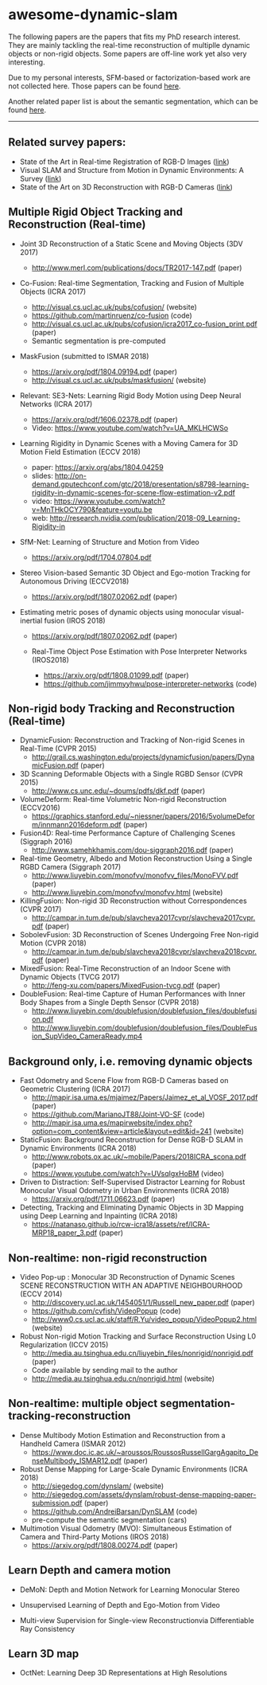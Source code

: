 # awesome-dynamic-slam

The following papers are the papers that fits my PhD research interest. They are mainly tackling the real-time reconstruction of multiplle dynamic objects or non-rigid objects. Some papers are off-line work yet also very interesting.

Due to my personal interests, SFM-based or factorization-based work are not collected here. Those papers can be found [here](https://github.com/openMVG/awesome_3DReconstruction_list).

Another related paper list is about the semantic segmentation, which can be found [here](https://github.com/mrgloom/awesome-semantic-segmentation).



------

## Related survey papers:

- State of the Art in Real-time Registration of RGB-D Images ([link](http://cg.cs.uni-bonn.de/aigaion2root/attachments/StateoftheArtinReal-timeRegistrationofRGB-DImages.pdf))
- Visual SLAM and Structure from Motion in Dynamic Environments: A Survey ([link](https://dl.acm.org/citation.cfm?id=3177853))
- State of the Art on 3D Reconstruction with RGB-D Cameras ([link](https://web.stanford.edu/~zollhoef/papers/EG18_RecoSTAR/paper.pdf))



## Multiple Rigid Object Tracking and Reconstruction (Real-time)

- Joint 3D Reconstruction of a Static Scene and Moving Objects (3DV 2017)
  - http://www.merl.com/publications/docs/TR2017-147.pdf (paper)
- Co-Fusion: Real-time Segmentation, Tracking and Fusion of Multiple Objects (ICRA 2017)
  - http://visual.cs.ucl.ac.uk/pubs/cofusion/ (website)
  - https://github.com/martinruenz/co-fusion (code)
  - http://visual.cs.ucl.ac.uk/pubs/cofusion/icra2017_co-fusion_print.pdf (paper)
  - Semantic segmentation is pre-computed


- MaskFusion (submitted to ISMAR 2018)

  - https://arxiv.org/pdf/1804.09194.pdf (paper)
  - http://visual.cs.ucl.ac.uk/pubs/maskfusion/ (website)
- Relevant: SE3-Nets: Learning Rigid Body Motion using Deep Neural Networks (ICRA 2017)

  - https://arxiv.org/pdf/1606.02378.pdf (paper)
  - Video: https://www.youtube.com/watch?v=UA_MKLHCWSo
- Learning Rigidity in Dynamic Scenes with a Moving Camera for 3D Motion Field Estimation (ECCV 2018)

  - paper: https://arxiv.org/abs/1804.04259
  - slides: http://on-demand.gputechconf.com/gtc/2018/presentation/s8798-learning-rigidity-in-dynamic-scenes-for-scene-flow-estimation-v2.pdf
  - video: https://www.youtube.com/watch?v=MnTHkOCY790&feature=youtu.be
  - web: http://research.nvidia.com/publication/2018-09_Learning-Rigidity-in
- SfM-Net: Learning of Structure and Motion from Video

  - https://arxiv.org/pdf/1704.07804.pdf
- Stereo Vision-based Semantic 3D Object and Ego-motion Tracking for Autonomous Driving (ECCV2018)


    - https://arxiv.org/pdf/1807.02062.pdf  (paper)
- Estimating metric poses of dynamic objects using monocular visual-inertial fusion (IROS 2018)


    - https://arxiv.org/pdf/1807.02062.pdf (paper)
  - Real-Time Object Pose Estimation with Pose Interpreter Networks (IROS2018)

      - https://arxiv.org/pdf/1808.01099.pdf (paper)
      - https://github.com/jimmyyhwu/pose-interpreter-networks (code)

  

## Non-rigid body Tracking and Reconstruction (Real-time)

- DynamicFusion: Reconstruction and Tracking of Non-rigid Scenes in Real-Time (CVPR 2015)
  - http://grail.cs.washington.edu/projects/dynamicfusion/papers/DynamicFusion.pdf (paper)
- 3D Scanning Deformable Objects with a Single RGBD Sensor (CVPR 2015)
  - http://www.cs.unc.edu/~doums/pdfs/dkf.pdf (paper)
- VolumeDeform: Real-time Volumetric Non-rigid Reconstruction (ECCV2016)
  - https://graphics.stanford.edu/~niessner/papers/2016/5volumeDeform/innmann2016deform.pdf (paper)
- Fusion4D: Real-time Performance Capture of Challenging Scenes (Siggraph 2016)
  - http://www.samehkhamis.com/dou-siggraph2016.pdf (paper) 
- Real-time Geometry, Albedo and Motion Reconstruction Using a Single RGBD Camera (Siggraph 2017)
  - http://www.liuyebin.com/monofvv/monofvv_files/MonoFVV.pdf (paper)
  - http://www.liuyebin.com/monofvv/monofvv.html (website)
- KillingFusion: Non-rigid 3D Reconstruction without Correspondences (CVPR 2017)
  - http://campar.in.tum.de/pub/slavcheva2017cvpr/slavcheva2017cvpr.pdf (paper)
- SobolevFusion: 3D Reconstruction of Scenes Undergoing Free Non-rigid Motion (CVPR 2018)
  - http://campar.in.tum.de/pub/slavcheva2018cvpr/slavcheva2018cvpr.pdf (paper)
- MixedFusion: Real-Time Reconstruction of an Indoor Scene with Dynamic Objects (TVCG 2017)
  - http://feng-xu.com/papers/MixedFusion-tvcg.pdf (paper)
- DoubleFusion: Real-time Capture of Human Performances with Inner Body Shapes from a Single Depth Sensor (CVPR 2018)
  - http://www.liuyebin.com/doublefusion/doublefusion_files/doublefusion.pdf
  - http://www.liuyebin.com/doublefusion/doublefusion_files/DoubleFusion_SupVideo_CameraReady.mp4

## Background only, i.e. removing dynamic objects

- Fast Odometry and Scene Flow from RGB-D Cameras based on Geometric Clustering (ICRA 2017)
  - http://mapir.isa.uma.es/mjaimez/Papers/Jaimez_et_al_VOSF_2017.pdf (paper)
  - https://github.com/MarianoJT88/Joint-VO-SF (code)
  - http://mapir.isa.uma.es/mapirwebsite/index.php?option=com_content&view=article&layout=edit&id=241 (website)
- StaticFusion: Background Reconstruction for Dense RGB-D SLAM in Dynamic Environments (ICRA 2018)
  - http://www.robots.ox.ac.uk/~mobile/Papers/2018ICRA_scona.pdf (paper)
  - https://www.youtube.com/watch?v=UVsqIgxHoBM (video)
- Driven to Distraction: Self-Supervised Distractor Learning for Robust Monocular Visual Odometry in Urban Environments (ICRA 2018)
  - https://arxiv.org/pdf/1711.06623.pdf (paper)
- Detecting, Tracking and Eliminating Dynamic Objects in 3D Mapping using Deep Learning and Inpainting (ICRA 2018)
  - https://natanaso.github.io/rcw-icra18/assets/ref/ICRA-MRP18_paper_3.pdf (paper)


## Non-realtime: non-rigid reconstruction

- Video Pop-up : Monocular 3D Reconstruction of Dynamic Scenes SCENE RECONSTRUCTION WITH AN ADAPTIVE NEIGHBOURHOOD (ECCV 2014)
  - http://discovery.ucl.ac.uk/1454051/1/Russell_new_paper.pdf (paper)
  - https://github.com/cvfish/VideoPopup (code)
  - http://www0.cs.ucl.ac.uk/staff/R.Yu/video_popup/VideoPopup2.html (website)
- Robust Non-rigid Motion Tracking and Surface Reconstruction Using L0 Regularization (ICCV 2015)
  - http://media.au.tsinghua.edu.cn/liuyebin_files/nonrigid/nonrigid.pdf (paper)
  - Code available by sending mail to the author
  - http://media.au.tsinghua.edu.cn/nonrigid.html (website)





## Non-realtime: multiple object segmentation-tracking-reconstruction

- Dense Multibody Motion Estimation and Reconstruction from a Handheld Camera (ISMAR 2012)
  - https://www.doc.ic.ac.uk/~aroussos/RoussosRussellGargAgapito_DenseMultibody_ISMAR12.pdf (paper)
- Robust Dense Mapping for Large-Scale Dynamic Environments (ICRA 2018)
  - http://siegedog.com/dynslam/ (website)
  - http://siegedog.com/assets/dynslam/robust-dense-mapping-paper-submission.pdf (paper)
  - https://github.com/AndreiBarsan/DynSLAM (code)
  - pre-compute the semantic segmentation (cars)
- Multimotion Visual Odometry (MVO): Simultaneous Estimation of Camera and Third-Party Motions (IROS 2018)
  - https://arxiv.org/pdf/1808.00274.pdf (paper)





## Learn Depth and camera motion

- DeMoN: Depth and Motion Network for Learning Monocular Stereo

- Unsupervised Learning of Depth and Ego-Motion from Video

- Multi-view Supervision for Single-view Reconstructionvia Differentiable Ray Consistency

  

  

## Learn 3D map

- OctNet: Learning Deep 3D Representations at High Resolutions
